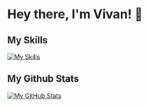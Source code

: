 # Hey there, I'm Vivan! 👋

## My Skills

[![My Skills](https://skillicons.dev/icons?i=html,css,js,git,py,replit,vscode,webpack,figma)](https://skillicons.dev)

## My Github Stats

[![My GitHub Stats](https://github-readme-stats.vercel.app/api?username=VivanPanda)](https://github.com/anuraghazra/github-readme-stats)
